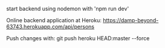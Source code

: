 start backend using nodemon with 'npm run dev'

Online backend application at Heroku:
https://damp-beyond-63743.herokuapp.com/api/persons

Push changes with:
git push heroku HEAD:master --force